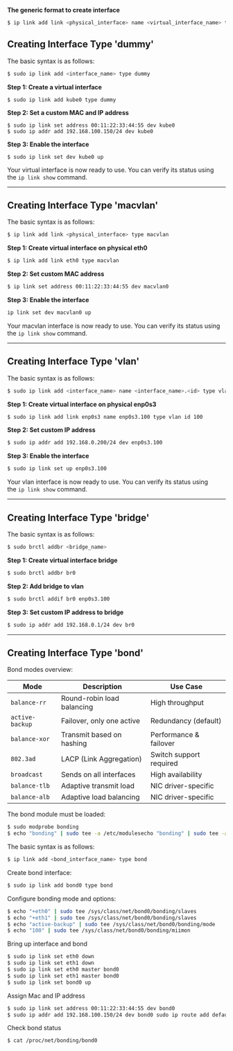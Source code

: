 **The generic format to create interface**
```bash
$ ip link add link <physical_interface> name <virtual_interface_name> type <type>
```

## Creating Interface Type 'dummy'

The basic syntax is as follows:

```bash
$ sudo ip link add <interface_name> type dummy
```

**Step 1: Create a virtual interface**

```shell
$ sudo ip link add kube0 type dummy
```

**Step 2: Set a custom MAC and IP address**

```shell
$ sudo ip link set address 00:11:22:33:44:55 dev kube0
$ sudo ip addr add 192.168.100.150/24 dev kube0
```

**Step 3: Enable the interface**

```shell
$ sudo ip link set dev kube0 up
```

Your virtual interface is now ready to use. You can verify its status using the `ip link show` command.

___

## Creating Interface Type 'macvlan'

The basic syntax is as follows:

```bash
$ ip link add link <physical_interface> type macvlan
```

**Step 1: Create virtual interface on physical eth0**

```bash
$ ip link add link eth0 type macvlan
```

**Step 2: Set custom MAC address**

```bash
$ ip link set address 00:11:22:33:44:55 dev macvlan0
```

**Step 3: Enable the interface**

```bash
ip link set dev macvlan0 up
```

Your macvlan interface is now ready to use. You can verify its status using the `ip link show` command.
___

## Creating Interface Type 'vlan'

The basic syntax is as follows:

```bash
$ sudo ip link add <interface_name> name <interface_name>.<id> type vlan id <id>
```

**Step 1: Create virtual interface on physical enp0s3**

```bash
$ sudo ip link add link enp0s3 name enp0s3.100 type vlan id 100
```

**Step 2: Set custom IP address**

```bash
$ sudo ip addr add 192.168.0.200/24 dev enp0s3.100
```

**Step 3: Enable the interface**

```bash
$ sudo ip link set up enp0s3.100
```

Your vlan interface is now ready to use. You can verify its status using the `ip link show` command.
___

## Creating Interface Type 'bridge'

The basic syntax is as follows:

```bash
$ sudo brctl addbr <bridge_name>
```

**Step 1: Create virtual interface bridge**

```bash
$ sudo brctl addbr br0
```

**Step 2: Add bridge to vlan**

```bash
$ sudo brctl addif br0 enp0s3.100
```

**Step 3: Set custom IP address to bridge**

```bash
$ sudo ip addr add 192.168.0.1/24 dev br0
```

___

## Creating Interface Type 'bond'

Bond modes overview:

|**Mode**|**Description**|**Use Case**|
|--|--|--|
|`balance-rr`|Round-robin load balancing|High throughput|
|`active-backup`|Failover, only one active|Redundancy (default)|
|`balance-xor`|Transmit based on hashing|Performance & failover|
|`802.3ad`|LACP (Link Aggregation)|Switch support required|
|`broadcast`|Sends on all interfaces|High availability|
|`balance-tlb`|Adaptive transmit load|NIC driver-specific|
|`balance-alb`|Adaptive load balancing|NIC driver-specific|

The bond module must be loaded:
```bash
$ sudo modprobe bonding
$ echo "bonding" | sudo tee -a /etc/modulesecho "bonding" | sudo tee -a /etc/modules
```

The basic syntax is as follows:
```bash
$ ip link add <bond_interface_name> type bond
```

Create bond interface:
```bash
$ sudo ip link add bond0 type bond
```

Configure bonding mode and options:
```bash
$ echo "+eth0" | sudo tee /sys/class/net/bond0/bonding/slaves
$ echo "+eth1" | sudo tee /sys/class/net/bond0/bonding/slaves
$ echo "active-backup" | sudo tee /sys/class/net/bond0/bonding/mode
$ echo "100" | sudo tee /sys/class/net/bond0/bonding/miimon
```

Bring up interface and bond
```bash
$ sudo ip link set eth0 down
$ sudo ip link set eth1 down
$ sudo ip link set eth0 master bond0
$ sudo ip link set eth1 master bond0
$ sudo ip link set bond0 up
```

Assign Mac and IP address
```bash
$ sudo ip link set address 00:11:22:33:44:55 dev bond0
$ sudo ip addr add 192.168.100.150/24 dev bond0 sudo ip route add default via 192.168.100.1
```

Check bond status
```bash
$ cat /proc/net/bonding/bond0
```